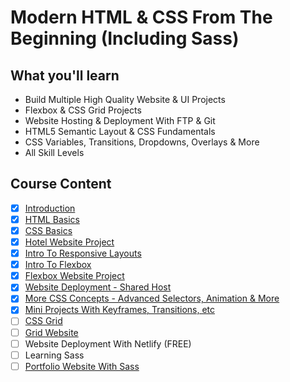 # Modern HTML & CSS From The Beginning (Including Sass)

## What you'll learn
- Build Multiple High Quality Website & UI Projects
- Flexbox & CSS Grid Projects
- Website Hosting & Deployment With FTP & Git
- HTML5 Semantic Layout & CSS Fundamentals
- CSS Variables, Transitions, Dropdowns, Overlays & More
- All Skill Levels

## Course Content
- [x] [Introduction](01-introduction)
- [x] [HTML Basics](02-html-basics)
- [x] [CSS Basics](03-css-basics)
- [x] [Hotel Website Project](https://genesisgabiola.github.io/hbs)
- [x] [Intro To Responsive Layouts](04-responsive-layouts)
- [x] [Intro To Flexbox](05-flexbox)
- [x] [Flexbox Website Project](https://genesisgabiola.github.io/bridgeLedger)
- [x] [Website Deployment - Shared Host](06-website-deployment)
- [x] [More CSS Concepts - Advanced Selectors, Animation & More](07-more-css-concepts)
- [x] [Mini Projects With Keyframes, Transitions, etc](https://codepen.io/genesisgabiola/)
- [ ] [CSS Grid](08-css-grid)
- [ ] [Grid Website]()
- [ ] Website Deployment With Netlify (FREE)
- [ ] Learning Sass
- [ ] [Portfolio Website With Sass]()